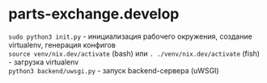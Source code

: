 parts-exchange.develop
======================

`sudo python3 init.py` - инициализация рабочего окружения, создание virtualenv, генерация конфигов  
`source venv/nix.dev/activate` (bash) или `. ./venv/nix.dev/activate` (fish) - загрузка virtualenv  
`python3 backend/uwsgi.py` - запуск backend-сервера (uWSGI)  
